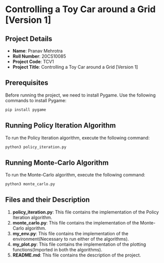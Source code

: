 # Controlling a Toy Car around a Grid [Version 1]

## Project Details

- **Name**: Pranav Mehrotra
- **Roll Number**: 20CS10085
- **Project Code**: TCV1
- **Project Title**: Controlling a Toy Car around a Grid [Version 1]

## Prerequisites

Before running the project, we need to install Pygame. Use the following commands to install Pygame:

```bash
pip install pygame
```

## Running Policy Iteration Algorithm
To run the Policy Iteration algorithm, execute the following command:

```bash
python3 policy_iteration.py
```

## Running Monte-Carlo Algorithm
To run the Monte-Carlo algorithm, execute the following command:

```bash
python3 monte_carlo.py
```

## Files and their Description
1. **policy_iteration.py**: This file contains the implementation of the Policy Iteration algorithm.
2. **monte_carlo.py**: This file contains the implementation of the Monte-Carlo algorithm.
3. **my_env.py**: This file contains the implementation of the environment(Necessary to run either of the algorithms).
4. **my_plot.py**: This file contains the implementation of the plotting functions(Imported in both the algorithms).
6. **README.md**: This file contains the description of the project.